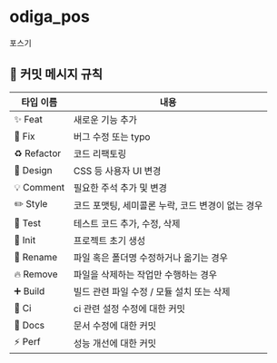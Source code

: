 # odiga_pos

포스기

## 📜 커밋 메시지 규칙

| 타입 이름   | 내용                                              |
| ----------- | ------------------------------------------------- |
| ✨ Feat     | 새로운 기능 추가                                  |
| 🐛 Fix      | 버그 수정 또는 typo                               |
| ♻️ Refactor | 코드 리팩토링                                     |
| 💄 Design   | CSS 등 사용자 UI 변경                             |
| 💡 Comment  | 필요한 주석 추가 및 변경                          |
| ✏️ Style    | 코드 포맷팅, 세미콜론 누락, 코드 변경이 없는 경우 |
| 🧪 Test     | 테스트 코드 추가, 수정, 삭제                      |
| 🎉 Init     | 프로젝트 초기 생성                                |
| 🚚 Rename   | 파일 혹은 폴더명 수정하거나 옮기는 경우           |
| 🔥 Remove   | 파일을 삭제하는 작업만 수행하는 경우              |
| ➕ Build    | 빌드 관련 파일 수정 / 모듈 설치 또는 삭제         |
| 👷 Ci       | ci 관련 설정 수정에 대한 커밋                     |
| 📝 Docs     | 문서 수정에 대한 커밋                             |
| ⚡️ Perf    | 성능 개선에 대한 커밋                             |
